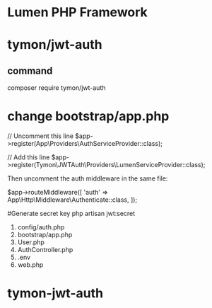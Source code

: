 # Lumen PHP Framework

# tymon/jwt-auth
## command
composer require tymon/jwt-auth

# change bootstrap/app.php

// Uncomment this line
$app->register(App\Providers\AuthServiceProvider::class);

// Add this line
$app->register(Tymon\JWTAuth\Providers\LumenServiceProvider::class);

Then uncomment the auth middleware in the same file:

$app->routeMiddleware([
    'auth' => App\Http\Middleware\Authenticate::class,
]);

#Generate secret key
 php artisan jwt:secret

1. config/auth.php
2. bootstrap/app.php
3. User.php
4. AuthController.php
5. .env
6. web.php
# tymon-jwt-auth
